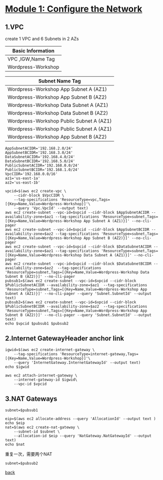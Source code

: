 # [Module 1: Configure the Network](https://catalog.us-east-1.prod.workshops.aws/workshops/5ceb632a-c07f-44a5-a3bd-b8f616a631c0/en-US/introduction/lab1)
## 1.VPC
create 1 VPC and 6 Subnets in 2 AZs

| Basic Information|
| --- | 
| VPC ,IGW,Name Tag| 
| Wordpress-Workshop| 

| Subnet Name Tag|
| --- | 
|Wordpress-Workshop App Subnet A (AZ1)|
|Wordpress-Workshop App Subnet B (AZ2)|
|Wordpress-Workshop Data Subnet A (AZ1)|
|Wordpress-Workshop Data Subnet B (AZ2)|
|Wordpress-Workshop Public Subnet A (AZ1)|
|Wordpress-Workshop Public Subnet A (AZ1) |
|Wordpress-Workshop App Subnet B (AZ2)|



```
AppSubnetACIDR='192.168.2.0/24'
AppSubnetBCIDR='192.168.3.0/24'
DataSubnetACIDR='192.168.4.0/24'
DataSubnetBCIDR='192.168.5.0/24'
PublicSubnetACIDR='192.168.0.0/24'
PublicSubnetBCIDR='192.168.1.0/24'
VpcCIDR='192.168.0.0/16'
az1='us-east-1a'
az2='us-east-1b'
```


```
vpcid=$(aws ec2 create-vpc \
    --cidr-block $VpcCIDR \
    --tag-specifications 'ResourceType=vpc,Tags=[{Key=Name,Value=Wordpress-Workshop}]'\
    --query 'Vpc.VpcId' --output text)
aws ec2 create-subnet --vpc-id=$vpcid --cidr-block $AppSubnetACIDR --availability-zone=$az1 --tag-specifications 'ResourceType=subnet,Tags=[{Key=Name,Value=Wordpress-Workshop App Subnet A (AZ1)}]' --no-cli-pager
aws ec2 create-subnet --vpc-id=$vpcid --cidr-block $AppSubnetBCIDR --availability-zone=$az2 --tag-specifications 'ResourceType=subnet,Tags=[{Key=Name,Value=Wordpress-Workshop App Subnet B (AZ2)}]' --no-cli-pager
aws ec2 create-subnet --vpc-id=$vpcid --cidr-block $DataSubnetACIDR --availability-zone=$az1 --tag-specifications 'ResourceType=subnet,Tags=[{Key=Name,Value=Wordpress-Workshop Data Subnet A (AZ1)}]' --no-cli-pager
aws ec2 create-subnet --vpc-id=$vpcid --cidr-block $DataSubnetBCIDR --availability-zone=$az2  --tag-specifications 'ResourceType=subnet,Tags=[{Key=Name,Value=Wordpress-Workshop Data Subnet B (AZ2)}]' --no-cli-pager
pubsub1=$(aws ec2 create-subnet --vpc-id=$vpcid --cidr-block $PublicSubnetACIDR --availability-zone=$az1  --tag-specifications 'ResourceType=subnet,Tags=[{Key=Name,Value=Wordpress-Workshop App Subnet A (AZ1)}]' --no-cli-pager --query 'Subnet.SubnetId' --output text)
pubsub2=$(aws ec2 create-subnet --vpc-id=$vpcid --cidr-block $PublicSubnetBCIDR --availability-zone=$az2  --tag-specifications 'ResourceType=subnet,Tags=[{Key=Name,Value=Wordpress-Workshop App Subnet B (AZ2)}]' --no-cli-pager --query 'Subnet.SubnetId' --output text)
echo $vpcid $pubsub1 $pubsub2
```
## 2.Internet GatewayHeader anchor link
```
igwid=$(aws ec2 create-internet-gateway \
    --tag-specifications 'ResourceType=internet-gateway,Tags=[{Key=Name,Value=Wordpress-Workshop}]'\
    --query 'InternetGateway.InternetGatewayId' --output text)
echo $igwid

aws ec2 attach-internet-gateway \
    --internet-gateway-id $igwid\
    --vpc-id $vpcid 
```
## 3.NAT Gateways

```
subnet=$pubsub1
```
```
eip=$(aws ec2 allocate-address --query 'AllocationId' --output text )
echo $eip
nat=$(aws ec2 create-nat-gateway \
    --subnet-id $subnet \
    --allocation-id $eip --query 'NatGateway.NatGatewayId' --output text)
echo $nat
```
重复一次，需要两个NAT
```
subnet=$pubsub2
```


[back](readme.md)
